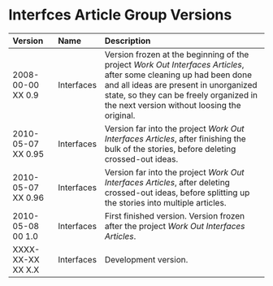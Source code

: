 ﻿Interfces Article Group Versions
================================

|Version|Name|Description|
| :- | :- | :- |
|2008-00-00 XX  0.9|Interfaces|Version frozen at the beginning of the project *Work Out Interfaces Articles*, after some cleaning up had been done and all ideas are present in unorganized state, so they can be freely organized in the next version without loosing the original.|
|2010-05-07 XX  0.95|Interfaces|Version far into the project *Work Out Interfaces Articles*, after finishing the bulk of the stories, before deleting crossed-out ideas.|
|2010-05-07 XX  0.96|Interfaces|Version far into the project *Work Out Interfaces Articles*, after deleting crossed-out ideas, before splitting up the stories into multiple articles.|
|2010-05-08 00  1.0|Interfaces|First finished version. Version frozen after the project *Work Out Interfaces Articles*.|
|XXXX-XX-XX XX  X.X|Interfaces|Development version.|
